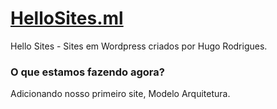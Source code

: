 # [HelloSites.ml](https://hellosites.ml/)
Hello Sites - Sites em Wordpress criados por Hugo Rodrigues.

### O que estamos fazendo agora?
Adicionando nosso primeiro site, Modelo Arquitetura.
